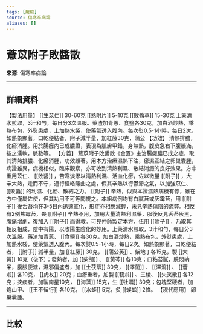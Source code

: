 ```yaml
---
tags: [癰瘍]
source: 傷寒卒病論
aliases: []
---
```


# 薏苡附子敗醬散

**來源**: 傷寒卒病論  

---

## 詳細資料
【製法用量】 [[生苡仁]] 30-60克 [[熟附片]] 5-10克 [[敗醬草]] 15-30克
上藥清水煎取，3汁和勻，每日分3次溫服。藥渣加青蔥、食鹽各30克，加白酒炒熱，乘熱布包，外熨患處，上加熱水袋，使藥氣透入腹內。每次熨0.5-1小時，每日2次。如熱象顯著，口乾便結者，附子減半量，加紅藤30克，蒲公
【功效】
清熱排膿，化瘀消腫。用於腸癰內已成膿證，表現為肌膚甲錯，身無熱，腹皮急右下腹脹滿，按之濡軟，脈數等。
【方義】
薏苡附子敗醬散《金匱》主治腸癰膿已成之症，取其清熱排膿、化瘀消腫，功效頗著。用本方治療濕熱下注，瘀濕互結之卵巢囊腫，病證雖異，病機相似，臨床觀察，亦可收到清熱利濕、散結消癥的良好效果。方中重用苡仁、 [[敗醬]] ，苦寒淡滲以清熱利濕、活血化瘀，佐以微量 [[附子]] ，大辛大熱，走而不守，通行經絡隱曲之處，假其辛熱以行鬱滯之氣，以加強苡仁、 [[敗醬]] 的利濕、化瘀、散結之力。 [[附子]] 辛熱，似與本證濕熱病機有悖，雖在方中僅屬佐使，但其功用不可等閑視之。本組病例均有白膩苔或灰霉苔，用 [[附子]] 後舌苔均在3-5日內迅速宣化，形症亦相應減輕，未見辛熱傷陰的流弊。相反有2例焦霉苔，畏 [[附子]] 辛熱不用，加用大量清熱利濕藥，服後反見舌苔灰黑，腹痛增劇，復加入 [[附子]] 而得救。可見仲師製定本方，伍用 [[附子]] ，乃取其相反相成，陰中有陽，以收陽生陰化的妙用。上藥清水煎取，3汁和勻，每日分3次溫服。藥渣加青蔥、 [[食鹽]] 各30克，加白酒炒熱，乘熱布包，外熨患處，上加熱水袋，使藥氣透入腹內。每次熨0.5-1小時，每日2次。如熱象顯著，口乾便結者， [[附子]] 減半量，加 [[紅藤]] 30克， [[蒲公英]] 、紫地丁各15克，製 [[大黃]] 10克（後下）；發熱者，加 [[柴胡]] 、 [[黃芩]] 各10克；口粘苔膩，脘悶納呆，腹脹便溏，濕邪偏盛者，加 [[土茯苓]] 30克， [[澤蘭]] 、 [[澤瀉]] 、 [[蒼朮]] 各10克， [[虎杖]] 20克；血瘀重者，加製 [[莪朮]] 、三棱、 [[失笑散]] 各12克；挾痰者，加製南星10克， [[海藻]] 15克，生 [[牡蠣]] 30克；包塊堅硬者，加炮山甲、 [[王不留行]] 各10克， [[水蛭]] 5克，炙 [[蜈蚣]] 2條。
【現代應用】
卵巢囊腫。

---

## 比較
